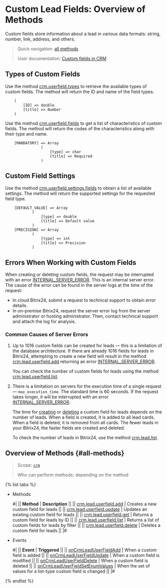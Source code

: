 # Custom Lead Fields: Overview of Methods

Custom fields store information about a lead in various data formats: string, number, link, address, and others.

> Quick navigation: [all methods](#all-methods) 
> 
> User documentation: [Custom fields in CRM](https://helpdesk.bitrix24.com/open/22067852/)

## Types of Custom Fields

Use the method [crm.userfield.types](../../universal/user-defined-fields/crm-userfield-types.md) to retrieve the available types of custom fields. The method will return the ID and name of the field types.

```` 
    (
        [ID] => double    
        [title] => Number
    )
````

Use the method [crm.userfield.fields](../../universal/user-defined-fields/crm-userfield-fields.md) to get a list of characteristics of custom fields. The method will return the codes of the characteristics along with their type and name.

```` 
    [MANDATORY] => Array
                (
                    [type] => char
                    [title] => Required
                )
````

## Custom Field Settings

Use the method [crm.userfield.settings.fields](../../universal/user-defined-fields/crm-userfield-settings-fields.md) to obtain a list of available settings. The method will return the supported settings for the requested field type.

```` 
    [DEFAULT_VALUE] => Array
            (
                [type] => double
                [title] => Default value
            )
    [PRECISION] => Array
            (
                [type] => int
                [title] => Precision
            )
````

## Errors When Working with Custom Fields

When creating or deleting custom fields, the request may be interrupted with an error [INTERNAL_SERVER_ERROR](../../../../error-codes.md). This is an internal server error. The cause of the error can be found in the server logs at the time of the request:
* In cloud Bitrix24, submit a request to technical support to obtain error details.
* In on-premise Bitrix24, request the server error log from the server administrator or hosting administrator. Then, contact technical support and attach the log for analysis.

### Common Causes of Server Errors

1. Up to 1016 custom fields can be created for leads — this is a limitation of the database architecture. If there are already 1016 fields for leads in Bitrix24, attempting to create a new field will result in the method [crm.lead.userfield.add](./crm-lead-userfield-add.md) returning an error [INTERNAL_SERVER_ERROR](../../../../error-codes.md).

    You can check the number of custom fields for leads using the method [crm.lead.userfield.list](./crm-lead-userfield-list.md).

2. There is a limitation on servers for the execution time of a single request — `max_execution_time`. The standard time is 60 seconds. If the request takes longer, it will be interrupted with an error [INTERNAL_SERVER_ERROR](../../../../error-codes.md).

    The time for [creating](./crm-lead-userfield-add.md) or [deleting](./crm-lead-userfield-delete.md) a custom field for leads depends on the number of leads. When a field is created, it is added to all lead cards. When a field is deleted, it is removed from all cards. The fewer leads in your Bitrix24, the faster fields are created and deleted.

    To check the number of leads in Bitrix24, use the method [crm.lead.list](../crm-lead-list.md).

## Overview of Methods {#all-methods}

> Scope: [`crm`](../../../scopes/permissions.md)
>
> Who can perform methods: depending on the method

{% list tabs %}

- Methods

    #|
    || **Method** | **Description** ||
    || [crm.lead.userfield.add](./crm-lead-userfield-add.md) | Creates a new custom field for leads ||
    || [crm.lead.userfield.update](./crm-lead-userfield-update.md) | Updates an existing custom field for leads ||
    || [crm.lead.userfield.get](./crm-lead-userfield-get.md) | Returns a custom field for leads by ID ||
    || [crm.lead.userfield.list](./crm-lead-userfield-list.md) | Returns a list of custom fields for leads by filter ||
    || [crm.lead.userfield.delete](./crm-lead-userfield-delete.md) | Deletes a custom field for leads ||
    |#

- Events 

    #|
    || **Event** | **Triggered** ||
    || [onCrmLeadUserFieldAdd](./events/on-crm-lead-user-field-add.md) | When a custom field is added ||
    || [onCrmLeadUserFieldUpdate](./events/on-crm-lead-user-field-update.md) | When a custom field is modified ||
    || [onCrmLeadUserFieldDelete](./events/on-crm-lead-user-field-delete.md) | When a custom field is deleted ||
    || [onCrmLeadUserFieldSetEnumValues](./events/on-crm-lead-user-field-set-enum-values.md) | When the set of values for a list-type custom field is changed ||
    |#

{% endlist %}